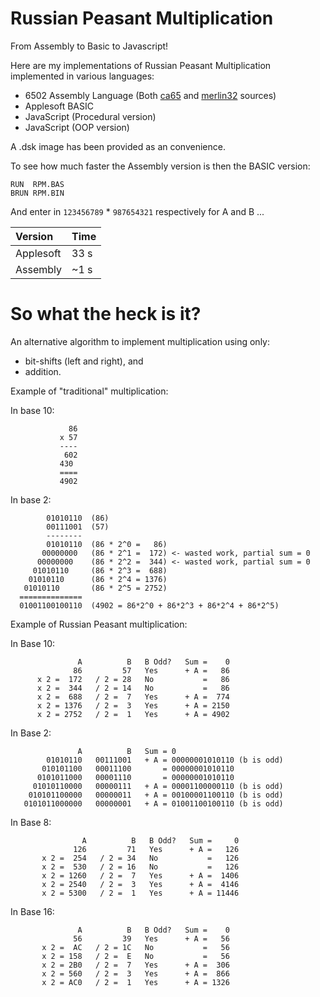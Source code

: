 # Russian Peasant Multiplication

From Assembly to Basic to Javascript!

Here are my implementations of Russian Peasant Multiplication implemented in various languages:

* 6502 Assembly Language (Both [ca65](rpm_ca65.s) and [merlin32](rpm_m32.s) sources)
* Applesoft BASIC
* JavaScript (Procedural version)
* JavaScript (OOP version)

A .dsk image has been provided as an convenience.

To see how much faster the Assembly version is then the BASIC version:

```
RUN  RPM.BAS
BRUN RPM.BIN
```

And enter in `123456789` * `987654321` respectively for A and B ...

| Version   | Time |
|:----------|:-----|
| Applesoft | 33 s |
| Assembly  | ~1 s |

# So what the heck is it?

An alternative algorithm to implement multiplication using only:

* bit-shifts (left and right), and
* addition.

Example of "traditional" multiplication:

In base 10:

```
             86
           x 57
           ----
            602
           430
           ====
           4902
```

In base 2:

```
        01010110  (86)
        00111001  (57)
        --------
        01010110  (86 * 2^0 =   86)
       00000000   (86 * 2^1 =  172) <- wasted work, partial sum = 0
      00000000    (86 * 2^2 =  344) <- wasted work, partial sum = 0
     01010110     (86 * 2^3 =  688)
    01010110      (86 * 2^4 = 1376)
   01010110       (86 * 2^5 = 2752)
  ==============
  01001100100110  (4902 = 86*2^0 + 86*2^3 + 86*2^4 + 86*2^5)
```

Example of Russian Peasant multiplication:

In Base 10:

```
               A          B   B Odd?   Sum =    0
              86         57   Yes      + A =   86
      x 2 =  172   / 2 = 28   No           =   86
      x 2 =  344   / 2 = 14   No           =   86
      x 2 =  688   / 2 =  7   Yes      + A =  774
      x 2 = 1376   / 2 =  3   Yes      + A = 2150
      x 2 = 2752   / 2 =  1   Yes      + A = 4902
```

In Base 2:

```
               A          B   Sum = 0
        01010110   00111001   + A = 00000001010110 (b is odd)
       010101100   00011100       = 00000001010110
      0101011000   00001110       = 00000001010110
     01010110000   00000111   + A = 00001100000110 (b is odd)
    010101100000   00000011   + A = 00100001100110 (b is odd)
   0101011000000   00000001   + A = 01001100100110 (b is odd)
```

In Base 8:

```
                A          B   B Odd?   Sum =     0
              126         71   Yes      + A =   126
       x 2 =  254   / 2 = 34   No           =   126
       x 2 =  530   / 2 = 16   No           =   126
       x 2 = 1260   / 2 =  7   Yes      + A =  1406
       x 2 = 2540   / 2 =  3   Yes      + A =  4146
       x 2 = 5300   / 2 =  1   Yes      + A = 11446
```

In Base 16:

```
               A          B   B Odd?   Sum =    0
              56         39   Yes      + A =   56
       x 2 =  AC   / 2 = 1C   No           =   56
       x 2 = 158   / 2 =  E   No           =   56
       x 2 = 2B0   / 2 =  7   Yes      + A =  306
       x 2 = 560   / 2 =  3   Yes      + A =  866
       x 2 = AC0   / 2 =  1   Yes      + A = 1326
```


